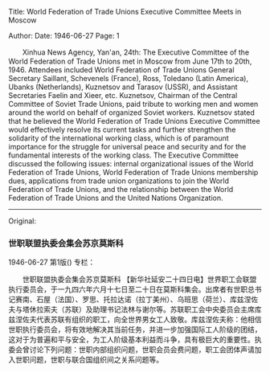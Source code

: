 Title: World Federation of Trade Unions Executive Committee Meets in Moscow

Author: 
Date: 1946-06-27
Page: 1

　　Xinhua News Agency, Yan'an, 24th: The Executive Committee of the World Federation of Trade Unions met in Moscow from June 17th to 20th, 1946. Attendees included World Federation of Trade Unions General Secretary Saillant, Schevenels (France), Ross, Toledano (Latin America), Ubanks (Netherlands), Kuznetsov and Tarasov (USSR), and Assistant Secretaries Faelin and Xieer, etc. Kuznetsov, Chairman of the Central Committee of Soviet Trade Unions, paid tribute to working men and women around the world on behalf of organized Soviet workers. Kuznetsov stated that he believed the World Federation of Trade Unions Executive Committee would effectively resolve its current tasks and further strengthen the solidarity of the international working class, which is of paramount importance for the struggle for universal peace and security and for the fundamental interests of the working class. The Executive Committee discussed the following issues: internal organizational issues of the World Federation of Trade Unions, World Federation of Trade Unions membership dues, applications from trade union organizations to join the World Federation of Trade Unions, and the relationship between the World Federation of Trade Unions and the United Nations Organization.



<hr /> 

Original: 


### 世职联盟执委会集会苏京莫斯科

1946-06-27
第1版()
专栏：

　　世职联盟执委会集会苏京莫斯科
    【新华社延安二十四日电】世界职工会联盟执行委员会，于一九四六年六月十七日至二十日在莫斯科集会。出席者有世职总书记赛南、石屋（法国）、罗思、托拉达诺（拉丁美州）、乌班思（荷兰）、库兹涅佐夫与塔休拉索夫（苏联）及助理书记法林与谢尔等。苏联职工会中央委员会主席库兹涅佐夫代表苏联有组织的职工，向全世界男女工人致敬。库兹涅佐夫称：他相信世职执行委员会，将有效地解决其当前任务，并进一步加强国际工人阶级的团结，这对于为普遍和平与安全，为工人阶级基本利益而斗争，具有极巨大的重要性。执委会曾讨论下列问题：世职内部组织问题，世职会员会费问题，职工会团体声请加入世职问题，世职与联合国组织间之关系问题等。
